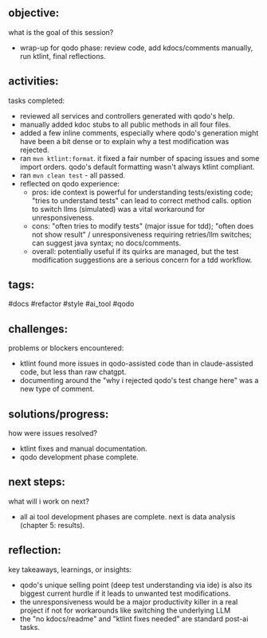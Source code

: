 ## objective:
what is the goal of this session?
- wrap-up for qodo phase: review code, add kdocs/comments manually, run ktlint, final reflections.

## activities:
tasks completed:
- reviewed all services and controllers generated with qodo's help.
- manually added kdoc stubs to all public methods in all four files.
- added a few inline comments, especially where qodo's generation might have been a bit dense or to explain why a test modification was rejected.
- ran `mvn ktlint:format`. it fixed a fair number of spacing issues and some import orders. qodo's default formatting wasn't always ktlint compliant.
- ran `mvn clean test` - all passed.
- reflected on qodo experience:
    - pros: ide context is powerful for understanding tests/existing code; "tries to understand tests" can lead to correct method calls. option to switch llms (simulated) was a vital workaround for unresponsiveness.
    - cons: "often tries to modify tests" (major issue for tdd); "often does not show result" / unresponsiveness requiring retries/llm switches; can suggest java syntax; no docs/comments.
    - overall: potentially useful if its quirks are managed, but the test modification suggestions are a serious concern for a tdd workflow.

## tags:
 #docs #refactor #style #ai_tool #qodo

## challenges:
problems or blockers encountered: 
- ktlint found more issues in qodo-assisted code than in claude-assisted code, but less than raw chatgpt.
- documenting around the "why i rejected qodo's test change here" was a new type of comment.

## solutions/progress:
how were issues resolved?
- ktlint fixes and manual documentation.
- qodo development phase complete.

## next steps:
what will i work on next?
- all ai tool development phases are complete. next is data analysis (chapter 5: results).

## reflection:
key takeaways, learnings, or insights:
- qodo's unique selling point (deep test understanding via ide) is also its biggest current hurdle if it leads to unwanted test modifications.
- the unresponsiveness would be a major productivity killer in a real project if not for workarounds like switching the underlying LLM
- the "no kdocs/readme" and "ktlint fixes needed" are standard post-ai tasks.
